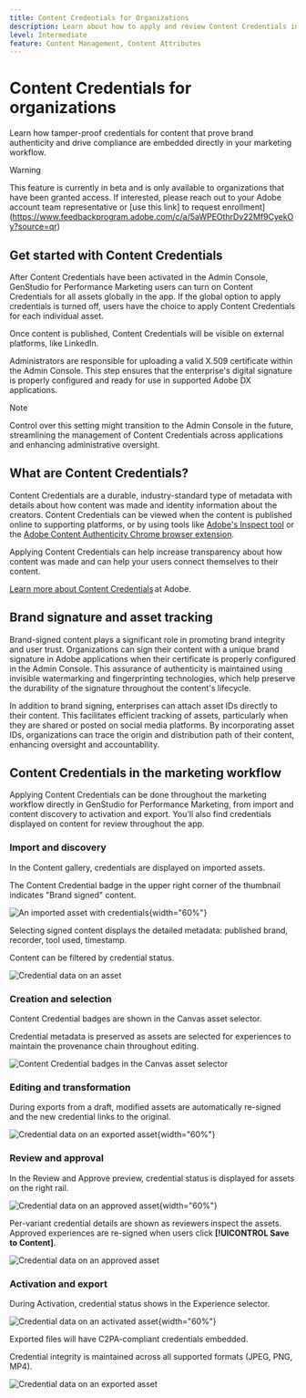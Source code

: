 ```yaml
---
title: Content Credentials for Organizations
description: Learn about how to apply and review Content Credentials in GenStudio for Performance Marketing.
level: Intermediate
feature: Content Management, Content Attributes
---
```

# Content Credentials for organizations

Learn how tamper-proof credentials for content that prove brand authenticity and drive compliance are embedded directly in your marketing workflow. 

>[!WARNING]
>
>This feature is currently in beta and is only available to organizations that have been granted access. If interested, please reach out to your Adobe account team representative or [use this link] to request enrollment](https://www.feedbackprogram.adobe.com/c/a/5aWPEOthrDv22Mf9CyekOy?source=qr)


## Get started with Content Credentials 

After Content Credentials have been activated in the Admin Console, GenStudio for Performance Marketing users can turn on Content Credentials for all assets globally in the app. If the global option to apply credentials is turned off, users have the choice to apply Content Credentials for each individual asset.  

Once content is published, Content Credentials will be visible on external platforms, like LinkedIn. 

Administrators are responsible for uploading a valid X.509 certificate within the Admin Console. This step ensures that the enterprise's digital signature is properly configured and ready for use in supported Adobe DX applications. 

>[!NOTE]
>
>Control over this setting might transition to the Admin Console in the future, streamlining the management of Content Credentials across applications and enhancing administrative oversight.

## What are Content Credentials?  

Content Credentials are a durable, industry-standard type of metadata with details about how content was made and identity information about the creators. Content Credentials can be viewed when the content is published online to supporting platforms, or by using tools like [Adobe's Inspect tool](https://contentauthenticity.adobe.com/inspect) or the [Adobe Content Authenticity Chrome browser extension](https://helpx.adobe.com/creative-cloud/help/cai/adobe-content-authenticity-chrome-browser-extension.html).   

Applying Content Credentials can help increase transparency about how content was made and can help your users connect themselves to their content.  

[Learn more about Content Credentials](https://helpx.adobe.com/creative-cloud/help/content-credentials.html) at Adobe.

## Brand signature and asset tracking 

Brand-signed content plays a significant role in promoting brand integrity and user trust. Organizations can sign their content with a unique brand signature in Adobe applications when their certificate is properly configured in the Admin Console. This assurance of authenticity is maintained using invisible watermarking and fingerprinting technologies, which help preserve the durability of the signature throughout the content's lifecycle. 

In addition to brand signing, enterprises can attach asset IDs directly to their content. This facilitates efficient tracking of assets, particularly when they are shared or posted on social media platforms. By incorporating asset IDs, organizations can trace the origin and distribution path of their content, enhancing oversight and accountability. 

## Content Credentials in the marketing workflow

Applying Content Credentials can be done throughout the marketing workflow directly in GenStudio for Performance Marketing, from import and content discovery to activation and export. You'll also find credentials displayed on content for review throughout the app. 

### Import and discovery 

In the Content gallery, credentials are displayed on imported assets. 

The Content Credential badge in the upper right corner of the thumbnail indicates "Brand signed" content. 

![An imported asset with credentials](./images/import-discovery1.png){width="60%"}

Selecting signed content displays the detailed metadata: published brand, recorder, tool used, timestamp. 

Content can be filtered by credential status. 

![Credential data on an asset](./images/import-discovery2.png)

### Creation and selection 

Content Credential badges are shown in the Canvas asset selector. 

Credential metadata is preserved as assets are selected for experiences to maintain the provenance chain throughout editing. 

![Content Credential badges in the Canvas asset selector](./images/creation-selection1.png)

### Editing and transformation 

During exports from a draft, modified assets are automatically re-signed and the new credential links to the original.  

![Credential data on an exported asset](./images/edit-and-transformation1.png){width="60%"}

### Review and approval 

In the Review and Approve preview, credential status is displayed for assets on the right rail. 

![Credential data on an approved asset](./images/review-and-approve1.png){width="60%"}

Per-variant credential details are shown as reviewers inspect the assets. Approved experiences are re-signed when users click **[!UICONTROL Save to Content]**. 

![Credential data on an approved asset](./images/review-and-approve2.png)

### Activation and export 

During Activation, credential status shows in the Experience selector. 

![Credential data on an activated asset](./images/activate-export1.png){width="60%"}

Exported files will have C2PA-compliant credentials embedded. 

Credential integrity is maintained across all supported formats (JPEG, PNG, MP4). 

![Credential data on an exported asset](./images/activate-export2.png)

